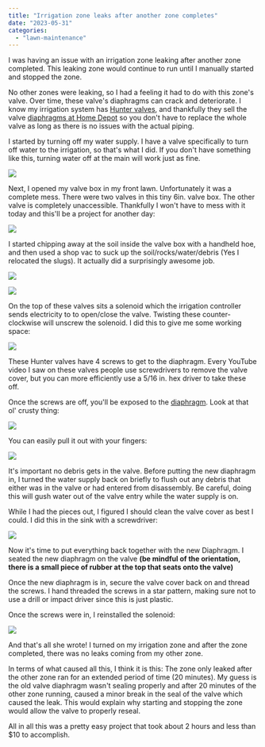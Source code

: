 ```yaml
---
title: "Irrigation zone leaks after another zone completes"
date: "2023-05-31"
categories: 
  - "lawn-maintenance"
---
```


I was having an issue with an irrigation zone leaking after another zone completed. This leaking zone would continue to run until I manually started and stopped the zone.

No other zones were leaking, so I had a feeling it had to do with this zone's valve. Over time, these valve's diaphragms can crack and deteriorate. I know my irrigation system has [Hunter valves](https://www.hunterindustries.com/irrigation-product/valves/pgv), and thankfully they sell the valve [diaphragms at Home Depot](https://www.homedepot.com/p/1-in-PGV-Diaphragm-332100/203233584) so you don't have to replace the whole valve as long as there is no issues with the actual piping.

I started by turning off my water supply. I have a valve specifically to turn off water to the irrigation, so that's what I did. If you don't have something like this, turning water off at the main will work just as fine.

![](images/IMG_4530-1024x768.jpeg)

Next, I opened my valve box in my front lawn. Unfortunately it was a complete mess. There were two valves in this tiny 6in. valve box. The other valve is completely unaccessible. Thankfully I won't have to mess with it today and this'll be a project for another day:

![](images/388B4772-5373-40EF-A998-33D164B47343_1_105_c.jpeg)

I started chipping away at the soil inside the valve box with a handheld hoe, and then used a shop vac to suck up the soil/rocks/water/debris (Yes I relocated the slugs). It actually did a surprisingly awesome job.

![](images/IMG_4508-1024x768.jpeg)

![](images/IMG_4509-1024x768.jpeg)

On the top of these valves sits a solenoid which the irrigation controller sends electricity to to open/close the valve. Twisting these counter-clockwise will unscrew the solenoid. I did this to give me some working space:

![](images/IMG_4510-1024x768.jpeg)

These Hunter valves have 4 screws to get to the diaphragm. Every YouTube video I saw on these valves people use screwdrivers to remove the valve cover, but you can more efficiently use a 5/16 in. hex driver to take these off.

Once the screws are off, you'll be exposed to the [diaphragm](https://www.homedepot.com/p/1-in-PGV-Diaphragm-332100/203233584). Look at that ol' crusty thing:

![](images/IMG_4511-1024x768.jpeg)

You can easily pull it out with your fingers:

![](images/IMG_4512-1024x768.jpeg)

It's important no debris gets in the valve. Before putting the new diaphragm in, I turned the water supply back on briefly to flush out any debris that either was in the valve or had entered from disassembly. Be careful, doing this will gush water out of the valve entry while the water supply is on.

While I had the pieces out, I figured I should clean the valve cover as best I could. I did this in the sink with a screwdriver:

![](images/IMG_4516-1024x768.jpeg)

Now it's time to put everything back together with the new Diaphragm. I seated the new diaphragm on the valve **(be mindful of the orientation, there is a small piece of rubber at the top that seats onto the valve)**

Once the new diaphragm is in, secure the valve cover back on and thread the screws. I hand threaded the screws in a star pattern, making sure not to use a drill or impact driver since this is just plastic.

Once the screws were in, I reinstalled the solenoid:

![](images/IMG_4517-1024x768.jpeg)

And that's all she wrote! I turned on my irrigation zone and after the zone completed, there was no leaks coming from my other zone.

In terms of what caused all this, I think it is this: The zone only leaked after the other zone ran for an extended period of time (20 minutes). My guess is the old valve diaphragm wasn't sealing properly and after 20 minutes of the other zone running, caused a minor break in the seal of the valve which caused the leak. This would explain why starting and stopping the zone would allow the valve to properly reseal.

All in all this was a pretty easy project that took about 2 hours and less than $10 to accomplish.

